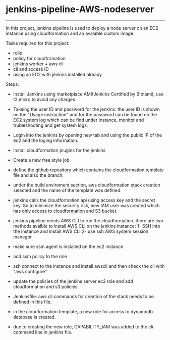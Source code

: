 # jenkins-pipeline-AWS-nodeserver
___

In this project, jenkins pipeline is used to deploy a node server on an EC2 instance using cloudformation and an avalable custom image.

Tasks required for this project:

 - rolls
 - policy for cloudformation
 - jenkins worker + aws cli
 - cli and access ID
 - using an EC2 with jenkins installed already
 
 Steps:
 - Install Jenkins using marketplace AMI(Jenkins Certified by Bitnami), use t2.micro to avoid any charges
 - Takeing the user ID and password for the jenkins: the user ID is shown on the "Usage instruction" and for the password can be found on the EC2 system log which can be find under instance, monitor and trubleshooting and get system logs.
 - Login into the jenkins by opening new tab and using the public IP of the ec2 and the loging information.
 - Install cloudformation plugins for the jenkins
 - Create a new free style job
 - define the github repository which contains the cloudformation template file and also the branch.
 - under the build enviroment section, aws cloudformation stack creation selected and the name of the template was defined.
 - jenkins calls the cloudformation api using access key and the secret key. So to minimize the security risk, new IAM user was created which has only access to cloudformation and S3 bucket. 
 - jenkins pipeline needs AWS CLI to run the cloudformation. there are two methods avalble to install AWS CLI on the jenkins instance:
   1- SSH into the instance and install AWS CLI
   2- use ssh AWS system session manager 
   
 - make sure ssm agent is installed on the ec2 instance
 - add ssm policy to the role
 
 - ssh connect to the instance and install awscli and then check the cli with "aws configure"
 - update the policies of the jenkins server ec2 role and add cloudformation and s3 policies
 - Jenkinsfile: aws cli commands for creation of the stack needs to be defined in this file.
 - in the cloudformation template, a new role for access to dynamodb database is created. 
 - due to creating the new role, CAPABILITY_IAM was added to the cli command line in jenkins file.
 
 

